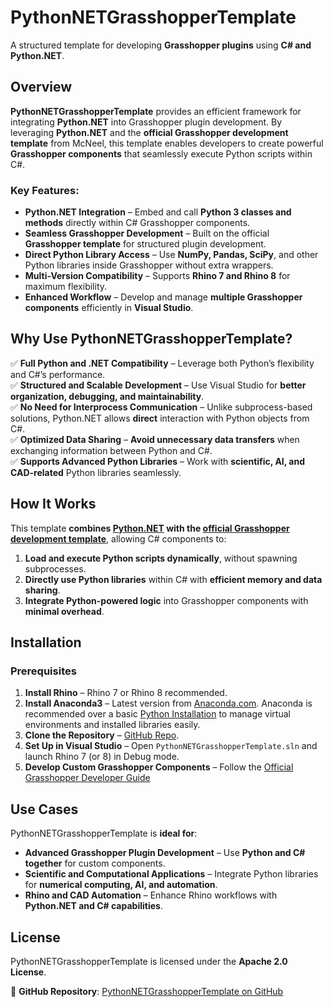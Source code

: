 # PythonNETGrasshopperTemplate  
A structured template for developing **Grasshopper plugins** using **C# and Python.NET**.  

## Overview  
**PythonNETGrasshopperTemplate** provides an efficient framework for integrating **Python.NET** into Grasshopper plugin development. By leveraging **Python.NET** and the **official Grasshopper development template** from McNeel, this template enables developers to create powerful **Grasshopper components** that seamlessly execute Python scripts within C#.  

### Key Features:  
- **Python.NET Integration** – Embed and call **Python 3 classes and methods** directly within C# Grasshopper components.  
- **Seamless Grasshopper Development** – Built on the official **Grasshopper template** for structured plugin development.  
- **Direct Python Library Access** – Use **NumPy, Pandas, SciPy**, and other Python libraries inside Grasshopper without extra wrappers.  
- **Multi-Version Compatibility** – Supports **Rhino 7 and Rhino 8** for maximum flexibility.  
- **Enhanced Workflow** – Develop and manage **multiple Grasshopper components** efficiently in **Visual Studio**.  

## Why Use PythonNETGrasshopperTemplate?  
✅ **Full Python and .NET Compatibility** – Leverage both Python’s flexibility and C#’s performance.  
✅ **Structured and Scalable Development** – Use Visual Studio for **better organization, debugging, and maintainability**.  
✅ **No Need for Interprocess Communication** – Unlike subprocess-based solutions, Python.NET allows **direct** interaction with Python objects from C#.  
✅ **Optimized Data Sharing** – **Avoid unnecessary data transfers** when exchanging information between Python and C#.  
✅ **Supports Advanced Python Libraries** – Work with **scientific, AI, and CAD-related** Python libraries seamlessly.  

## How It Works  
This template **combines [Python.NET](https://github.com/pythonnet/pythonnet) with the [official Grasshopper development template](https://github.com/mcneel/RhinoVisualStudioExtensions/releases)**, allowing C# components to:  
1. **Load and execute Python scripts dynamically**, without spawning subprocesses.  
2. **Directly use Python libraries** within C# with **efficient memory and data sharing**.  
3. **Integrate Python-powered logic** into Grasshopper components with **minimal overhead**.  

## Installation  

### Prerequisites  
1. **Install Rhino** – Rhino 7 or Rhino 8 recommended.  
2. **Install Anaconda3** – Latest version from [Anaconda.com](https://www.anaconda.com/download). Anaconda is recommended over a basic [Python Installation](https://www.python.org/) to manage virtual environments and installed libraries easily. 
3. **Clone the Repository** – [GitHub Repo](https://github.com/JonasFeron/PythonNETGrasshopperTemplate).  
4. **Set Up in Visual Studio** – Open `PythonNETGrasshopperTemplate.sln` and launch Rhino 7 (or 8) in Debug mode.
5. **Develop Custom Grasshopper Components** – Follow the [Official Grasshopper Developer Guide](https://developer.rhino3d.com/guides/grasshopper/your-first-component-windows/) 

## Use Cases  
PythonNETGrasshopperTemplate is **ideal for**:  
- **Advanced Grasshopper Plugin Development** – Use **Python and C# together** for custom components.  
- **Scientific and Computational Applications** – Integrate Python libraries for **numerical computing, AI, and automation**.  
- **Rhino and CAD Automation** – Enhance Rhino workflows with **Python.NET and C# capabilities**.  

## License  
PythonNETGrasshopperTemplate is licensed under the **Apache 2.0 License**.  

📌 **GitHub Repository**: [PythonNETGrasshopperTemplate on GitHub](https://github.com/JonasFeron/PythonNETGrasshopperTemplate)  
